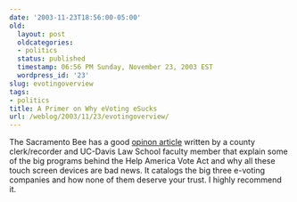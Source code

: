 ```yaml
---
date: '2003-11-23T18:56:00-05:00'
old:
  layout: post
  oldcategories:
  - politics
  status: published
  timestamp: 06:56 PM Sunday, November 23, 2003 EST
  wordpress_id: '23'
slug: evotingoverview
tags:
- politics
title: A Primer on Why eVoting eSucks
url: /weblog/2003/11/23/evotingoverview/
---
```


The Sacramento Bee has a good [opinon
article](http://www.sacbee.com/content/opinion/story/7837475p-8778055c.html) written by a county clerk/recorder and UC-Davis Law School faculty
member that explain some of the big programs behind the Help America Vote Act
and why all these touch screen devices are bad news.  It catalogs the big three
e-voting companies and how none of them deserve your trust.  I highly recommend
it.
